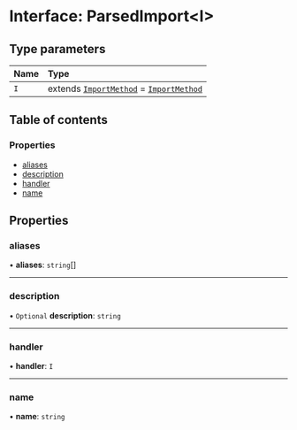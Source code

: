 # Interface: ParsedImport\<I\>

## Type parameters

| Name | Type |
| :------ | :------ |
| `I` | extends [`ImportMethod`](../README.md#importmethod) = [`ImportMethod`](../README.md#importmethod) |

## Table of contents

### Properties

- [aliases](ParsedImport.md#aliases)
- [description](ParsedImport.md#description)
- [handler](ParsedImport.md#handler)
- [name](ParsedImport.md#name)

## Properties

### aliases

• **aliases**: `string`[]

___

### description

• `Optional` **description**: `string`

___

### handler

• **handler**: `I`

___

### name

• **name**: `string`
